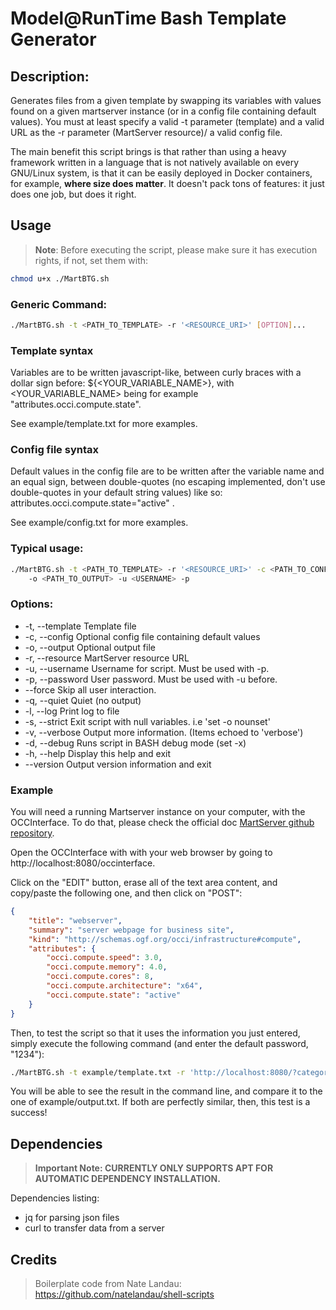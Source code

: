 # Model@RunTime Bash Template Generator

## Description:

Generates files from a given template by swapping its variables with values
found on a given martserver instance (or in a config file containing default
values). You must at least specify a valid -t parameter (template) and a
valid URL as the -r parameter (MartServer resource)/ a valid config file.

The main benefit this script brings is that rather than using a heavy framework
written in a language that is not natively available on every GNU/Linux system,
is that it can be easily deployed in Docker containers, for example,
**where size does matter**. It doesn't pack tons of features: it just does one
job, but does it right.

## Usage

> **Note**: Before executing the script, please make sure it has execution rights, if not, set them with:

```bash
chmod u+x ./MartBTG.sh
```

### Generic Command:

```bash
./MartBTG.sh -t <PATH_TO_TEMPLATE> -r '<RESOURCE_URI>' [OPTION]...
```

### Template syntax

Variables are to be written javascript-like, between curly braces with a dollar sign before: ${<YOUR_VARIABLE_NAME>}, with <YOUR_VARIABLE_NAME> being for example "attributes.occi.compute.state".

See example/template.txt for more examples.

### Config file syntax

Default values in the config file are to be written after the variable name and an equal sign, between double-quotes (no escaping implemented, don't use double-quotes in your default string values) like so: attributes.occi.compute.state="active" .

See example/config.txt for more examples.

### Typical usage:

```bash
./MartBTG.sh -t <PATH_TO_TEMPLATE> -r '<RESOURCE_URI>' -c <PATH_TO_CONFIG>
    -o <PATH_TO_OUTPUT> -u <USERNAME> -p
```

### Options:

+ -t, --template    Template file
+ -c, --config      Optional config file containing default values
+ -o, --output      Optional output file
+ -r, --resource    MartServer resource URL
+ -u, --username    Username for script. Must be used with -p.
+ -p, --password    User password. Must be used with -u before.
+ --force           Skip all user interaction.
+ -q, --quiet       Quiet (no output)
+ -l, --log         Print log to file
+ -s, --strict      Exit script with null variables.  i.e 'set -o nounset'
+ -v, --verbose     Output more information. (Items echoed to 'verbose')
+ -d, --debug       Runs script in BASH debug mode (set -x)
+ -h, --help        Display this help and exit
+ --version     Output version information and exit

### Example

You will need a running Martserver instance on your computer, with the OCCInterface. To do that, please check the official doc [MartServer github repository](https://github.com/occiware/MartServer/blob/master/doc/server.md).

Open the OCCInterface with with your web browser by going to http://localhost:8080/occinterface.

Click on the "EDIT" button, erase all of the text area content, and copy/paste the following one, and then click on "POST":

```json
{
    "title": "webserver",
    "summary": "server webpage for business site",
    "kind": "http://schemas.ogf.org/occi/infrastructure#compute",
    "attributes": {
        "occi.compute.speed": 3.0,
        "occi.compute.memory": 4.0,
        "occi.compute.cores": 8,
        "occi.compute.architecture": "x64",
        "occi.compute.state": "active"
    }
}
```

Then, to test the script so that it uses the information you just entered, simply execute the following command (and enter the default password, "1234"):

```bash
./MartBTG.sh -t example/template.txt -r 'http://localhost:8080/?category=compute&title=webserver' -c example/config.txt -u admin -p
```

You will be able to see the result in the command line, and compare it to the one of example/output.txt. If both are perfectly similar, then, this test is a success!

## Dependencies

> **Important Note: CURRENTLY ONLY SUPPORTS APT FOR AUTOMATIC DEPENDENCY INSTALLATION.**

Dependencies listing:

- jq for parsing json files
- curl to transfer data from a server

## Credits

> Boilerplate code from Nate Landau:
https://github.com/natelandau/shell-scripts
